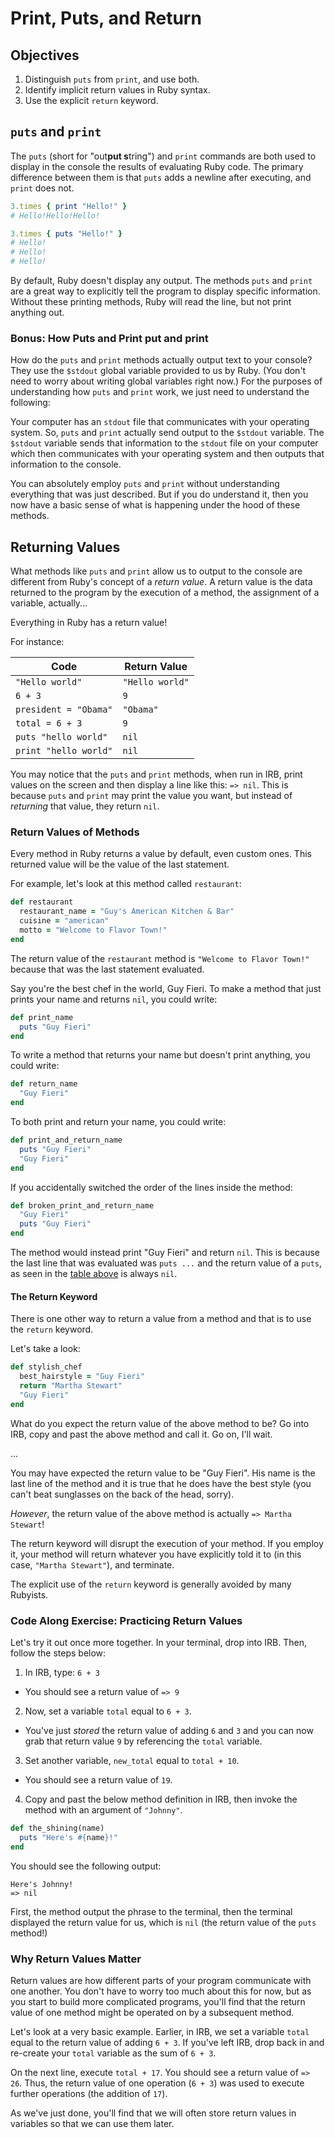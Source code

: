 # Print, Puts, and Return

## Objectives

1. Distinguish `puts` from `print`, and use both.
2. Identify implicit return values in Ruby syntax.
3. Use the explicit `return` keyword.


## `puts` and `print`

The `puts` (short for "out**put s**tring") and `print` commands are both used to display in the console the results of evaluating Ruby code. The primary difference between them is that `puts` adds a newline after executing, and `print` does not.

```ruby
3.times { print "Hello!" }
# Hello!Hello!Hello!

3.times { puts "Hello!" }
# Hello!
# Hello!
# Hello!
```

By default, Ruby doesn't display any output. The methods `puts` and `print` are a great way to explicitly tell the program to display specific information. Without these printing methods, Ruby will read the line, but not print anything out.

### Bonus: How Puts and Print put and print

How do the `puts` and `print` methods actually output text to your console? They use the `$stdout` global variable provided to us by Ruby. (You don't need to worry about writing global variables right now.) For the purposes of understanding how `puts` and `print` work, we just need to understand the following:

Your computer has an `stdout` file that communicates with your operating system. So, `puts` and `print` actually send output to the `$stdout` variable. The `$stdout` variable sends that information to the `stdout` file on your computer which then communicates with your operating system and then outputs that information to the console. 

You can absolutely employ `puts` and `print` without understanding everything that was just described. But if you do understand it, then you now have a basic sense of what is happening under the hood of these methods. 



## Returning Values

What methods like `puts` and `print` allow us to output to the console are different from Ruby's concept of a *return value*. A return value is the data returned to the program by the execution of a method, the assignment of a variable, actually...

Everything in Ruby has a return value!

 For instance:

| Code                  | Return Value   |
|-----------------------|----------------|
| `"Hello world"`       | `"Hello world"`|
| `6 + 3`               | `9`            |
| `president = "Obama"` | `"Obama"`        |
| `total = 6 + 3`       | `9`            |
| `puts "hello world"`  | `nil`          |
| `print "hello world"` | `nil`          |


You may notice that the `puts` and `print` methods, when run in IRB, print values on the screen and then display a line like this: `=> nil`. This is because `puts` and `print` may print the value you want, but instead of *returning* that value, they return `nil`.

### Return Values of Methods

Every method in Ruby returns a value by default, even custom ones. This returned value will be the value of the last statement. 

For example, let's look at this method called `restaurant`:

```ruby
def restaurant
  restaurant_name = "Guy's American Kitchen & Bar"
  cuisine = "american"
  motto = "Welcome to Flavor Town!"
end
```
The return value of the `restaurant` method is `"Welcome to Flavor Town!"` because that was the last statement evaluated.

Say you're the best chef in the world, Guy Fieri. To make a method that just prints your name and returns `nil`, you could write:

```ruby
def print_name
  puts "Guy Fieri"
end
```

To write a method that returns your name but doesn't print anything, you could write:

```ruby
def return_name
  "Guy Fieri"
end
```

To both print and return your name, you could write:

```ruby
def print_and_return_name
  puts "Guy Fieri"
  "Guy Fieri"
end
```
If you accidentally switched the order of the lines inside the method:

```ruby
def broken_print_and_return_name
  "Guy Fieri"
  puts "Guy Fieri"
end
```
The method would instead print "Guy Fieri" and return `nil`. This is because the last line that was evaluated was `puts ...` and the return value of a `puts`, as seen in the [table above](#returning-values) is always `nil`. 

#### The Return Keyword

There is one other way to return a value from a method and that is to use the `return` keyword. 

Let's take a look: 

```ruby 
def stylish_chef
  best_hairstyle = "Guy Fieri"
  return "Martha Stewart"
  "Guy Fieri" 
end
```

What do you expect the return value of the above method to be? Go into IRB, copy and past the above method and call it. Go on, I'll wait. 

...

You may have expected the return value to be "Guy Fieri". His name is the last line of the method and it is true that he does have the best style (you can't beat sunglasses on the back of the head, sorry). 

*However*, the return value of the above method is actually `=> Martha Stewart`!

The return keyword will disrupt the execution of your method. If you employ it, your method will return whatever you have explicitly told it to (in this case, `"Martha Stewart"`), and terminate. 

The explicit use of the `return` keyword is generally avoided by many Rubyists. 

### Code Along Exercise: Practicing Return Values

Let's try it out once more together. In your terminal, drop into IRB. Then, follow the steps below: 

1. In IRB, type: `6 + 3`
  * You should see a return value of `=> 9`
  
2. Now, set a variable `total` equal to `6 + 3`. 
  * You've just *stored* the return value of adding `6` and `3` and you can now grab that return value `9` by referencing the `total` variable. 
3. Set another variable, `new_total` equal to `total + 10`. 
  * You should see a return value of `19`.
4. Copy and past the below method definition in IRB, then invoke the method with an argument of `"Johnny"`.

```ruby
def the_shining(name)
  puts "Here's #{name}!"
end
```
You should see the following output: 

```
Here's Johnny!
=> nil
``` 

First, the method output the phrase to the terminal, then the terminal displayed the return value for us, which is `nil` (the return value of the `puts` method!)

### Why Return Values Matter

Return values are how different parts of your program communicate with one another. You don't have to worry too much about this for now, but as you start to build more complicated programs, you'll find that the return value of one method might be operated on by a subsequent method. 

Let's look at a very basic example. Earlier, in IRB, we set a variable `total` equal to the return value of adding `6 + 3`. If you've left IRB, drop back in and re-create your `total` variable as the sum of `6 + 3`. 

On the next line, execute `total + 17`. You should see a return value of `=> 26`. Thus, the return value of one operation (`6 + 3`) was used to execute further operations (the addition of `17`). 

As we've just done, you'll find that we will often store return values in variables so that we can use them later. 
